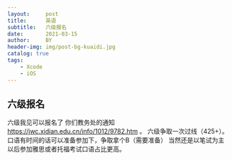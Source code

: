 ```yaml
---
layout:     post
title:      英语
subtitle:   六级报名
date:       2021-03-15
author:     BY
header-img: img/post-bg-kuaidi.jpg
catalog: true
tags:
    - Xcode
    - iOS
---
```


## 六级报名
六级我见可以报名了  你们教务处的通知 https://jwc.xidian.edu.cn/info/1012/9782.htm   。
六级争取一次过线（425+）。
口语有时间的话可以准备参加下，争取拿个B（需要准备） 当然还是以笔试为主  以后参加雅思或者托福考试口语占比更高。

